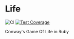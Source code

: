 # Life

![CI](https://github.com/maxshend/life/actions/workflows/ci.yml/badge.svg)
[![Test Coverage](https://codecov.io/gh/maxshend/life/graph/badge.svg)](https://codecov.io/gh/maxshend/life)

Conway's Game Of Life in Ruby
